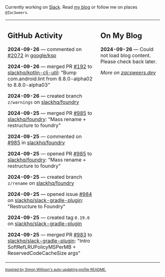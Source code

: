 Currently working on [Slack](https://slack.com/). Read [my blog](https://zacsweers.dev/) or follow me on places `@ZacSweers`.

<table><tr><td valign="top" width="60%">

## GitHub Activity
<!-- githubActivity starts -->
**2024-09-26** — commented on [#2072](https://github.com/google/ksp/issues/2072#issuecomment-2377893673) in [google/ksp](https://github.com/google/ksp)

**2024-09-26** — merged PR [#192](https://github.com/slackhq/kotlin-cli-util/pull/192) to [slackhq/kotlin-cli-util](https://github.com/slackhq/kotlin-cli-util): "Bump com.android.lint from 8.8.0-alpha02 to 8.8.0-alpha03"

**2024-09-26** — created branch `z/warnings` on [slackhq/foundry](https://github.com/slackhq/foundry)

**2024-09-25** — merged PR [#985](https://github.com/slackhq/foundry/pull/985) to [slackhq/foundry](https://github.com/slackhq/foundry): "Mass rename + restructure to foundry"

**2024-09-25** — commented on [#985](https://github.com/slackhq/foundry/pull/985#issuecomment-2375385832) in [slackhq/foundry](https://github.com/slackhq/foundry)

**2024-09-25** — opened PR [#985](https://github.com/slackhq/foundry/pull/985) to [slackhq/foundry](https://github.com/slackhq/foundry): "Mass rename + restructure to foundry"

**2024-09-25** — created branch `z/rename` on [slackhq/foundry](https://github.com/slackhq/foundry)

**2024-09-25** — opened issue [#984](https://github.com/slackhq/slack-gradle-plugin/issues/984) on [slackhq/slack-gradle-plugin](https://github.com/slackhq/slack-gradle-plugin): "Restructure to Foundry"

**2024-09-25** — created tag `0.19.6` on [slackhq/slack-gradle-plugin](https://github.com/slackhq/slack-gradle-plugin)

**2024-09-25** — merged PR [#983](https://github.com/slackhq/slack-gradle-plugin/pull/983) to [slackhq/slack-gradle-plugin](https://github.com/slackhq/slack-gradle-plugin): "Intro SoftRefLRUPolicyMSPerMB + ReservedCodeCacheSize args"
<!-- githubActivity ends -->
</td><td valign="top" width="40%">

## On My Blog
<!-- blog starts -->
**2024-09-26** — Could not load blog content. Please check back later.
<!-- blog ends -->
_More on [zacsweers.dev](https://zacsweers.dev/)_
</td></tr></table>

<sub><a href="https://simonwillison.net/2020/Jul/10/self-updating-profile-readme/">Inspired by Simon Willison's auto-updating profile README.</a></sub>